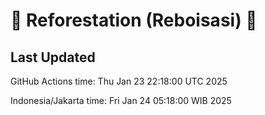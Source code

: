 
# 🌳 Reforestation (Reboisasi) 🌲

## Last Updated

GitHub Actions time: Thu Jan 23 22:18:00 UTC 2025

Indonesia/Jakarta time: Fri Jan 24 05:18:00 WIB 2025
